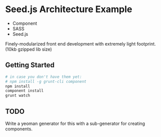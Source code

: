 # Seed.js Architecture Example

- Component
- SASS
- Seed.js

Finely-modularized front end development with extremely light footprint. (10kb gzipped lib size)

## Getting Started

``` bash
# in case you don't have them yet:
# npm install -g grunt-cli component
npm install
component install
grunt watch
```

## TODO

Write a yeoman generator for this with a sub-generator for creating components.